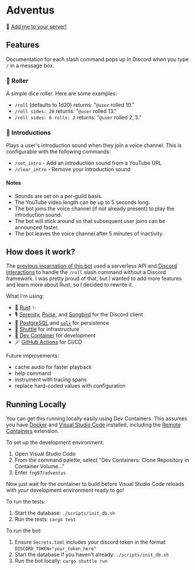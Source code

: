 # Adventus

👋 [Add me to your server!](https://discord.com/oauth2/authorize?client_id=1074795024946036889)

## Features

Documentation for each slash command pops up in Discord when you type `/` in a message box.

### 🎲 Roller

A simple dice roller. Here are some examples:

- `/roll` (defaults to 1d20) returns: "`@user` rolled 10."
- `/roll sides: 20` returns: "`@user` rolled 13."
- `/roll sides: 6 rolls: 2` returns: "`@user` rolled 2, 5."

### 📯 Introductions

Plays a user's introduction sound when they join a voice channel. This is configurable with the following commands:

- `/set_intro` - Add an introduction sound from a YouTube URL
- `/clear_intro` - Remove your introduction sound

#### Notes

- Sounds are set on a per-guild basis.
- The YouTube video length can be up to 5 seconds long.
- The bot joins the voice channel (if not already present) to play the introduction sound.
- The bot will stick around so that subsequent user joins can be announced faster.
- The bot leaves the voice channel after 5 minutes of inactivity.

## How does it work?

The [previous incarnation of this bot](https://github.com/fng97/adventus/tree/0b9c31b675cc2f3c98eff944f6740f1e9b0f2cb8) used a serverless API and [Discord Interactions](https://discord.com/developers/docs/interactions/receiving-and-responding) to handle the `/roll` slash command without a Discord framework. I was pretty proud of that, but I wanted to add more features and learn more about Rust, so I decided to rewrite it.

What I'm using:

- 🦀 [Rust](https://www.rust-lang.org) ✨
- 🎙️ [Serenity](https://github.com/serenity-rs/serenity), [Poise](https://github.com/serenity-rs/poise), and [Songbird](https://github.com/serenity-rs/songbird) for the Discord client
- 🐘 [PostgreSQL](https://www.postgresql.org) and [`sqlx`](https://github.com/launchbadge/sqlx) for persistence
- 🚀 [Shuttle](https://www.shuttle.rs) for infrastructure
- 🐳 [Dev Container](https://containers.dev) for development
- 🪄 [GitHub Actions](https://github.com/features/actions) for CI/CD

Future improvements:

- cache audio for faster playback
- help command
- instrument with tracing spans
- replace hard-coded values with configuration

## Running Locally

You can get this running locally easily using Dev Containers. This assumes you have [Docker](https://www.docker.com) and [Visual Studio Code](https://code.visualstudio.com) installed, including the [Remote Containers](https://github.com/microsoft/vscode-remote-release) extension.

To set up the development environment:

1. Open Visual Studio Code
2. From the command palette, select "Dev Containers: Clone Repository in Container Volume..."
3. Enter `fng97/adventus`

Now just wait for the container to build before Visual Studio Code reloads with your development environment ready to go!

To run the tests:

1. Start the database: `./scripts/init_db.sh`
2. Run the tests: `cargo test`

To run the bot:

1. Ensure `Secrets.toml` includes your discord token in the format `DISCORD_TOKEN="your_token_here"`
2. Start the database if you haven't already: `./scripts/init_db.sh`
3. Run the bot locally: `cargo shuttle run`
